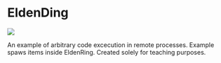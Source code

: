 # EldenDing
![](https://github.com/s0t7x/EldenDing/blob/master/eldenDingDemo.gif?raw=true)


An example of arbitrary code excecution in remote processes. Example spaws items inside EldenRing. Created solely for teaching purposes.
